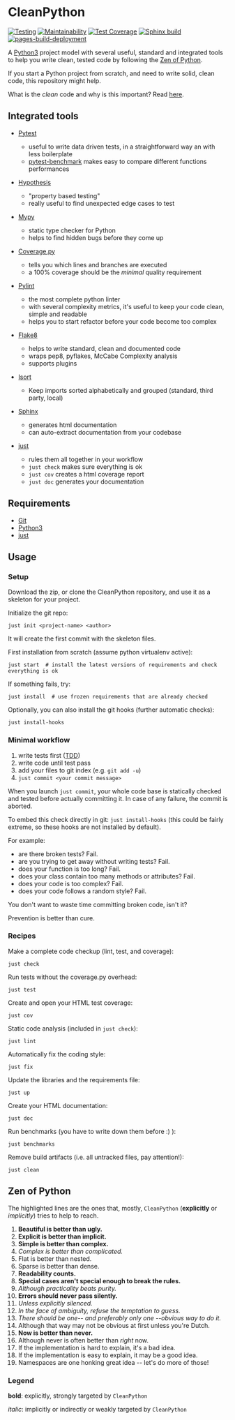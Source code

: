 # CleanPython

[![Testing](https://github.com/iacopy/cleanpython/actions/workflows/ci.yml/badge.svg)](https://github.com/iacopy/cleanpython/actions/workflows/ci.yml)
[![Maintainability](https://api.codeclimate.com/v1/badges/142fbb415a2d6f66b804/maintainability)](https://codeclimate.com/github/iacopy/cleanpython/maintainability)
[![Test Coverage](https://api.codeclimate.com/v1/badges/142fbb415a2d6f66b804/test_coverage)](https://codeclimate.com/github/iacopy/cleanpython/test_coverage)
[![Sphinx build](https://github.com/iacopy/cleanpython/actions/workflows/sphinx.yml/badge.svg)](https://github.com/iacopy/cleanpython/actions/workflows/sphinx.yml)
[![pages-build-deployment](https://github.com/iacopy/cleanpython/actions/workflows/pages/pages-build-deployment/badge.svg)](https://github.com/iacopy/cleanpython/actions/workflows/pages/pages-build-deployment)

A [Python3](https://docs.python.org/3/) project model with several useful, standard
and integrated tools to help you write clean, tested code by following
the [Zen of Python](#zen-of-python).

If you start a Python project from scratch, and need to write solid, clean code, this repository might help.

What is the *clean* code and why is this important?
Read [here](https://www.butterfly.com.au/blog/website-development/clean-high-quality-code-a-guide-on-how-to-become-a-better-programmer).

## Integrated tools

- [Pytest](https://docs.pytest.org)
  - useful to write data driven tests, in a straightforward way an with less boilerplate
  - [pytest-benchmark](http://pytest-benchmark.readthedocs.io/en/latest/) makes easy to compare different functions performances

- [Hypothesis](https://hypothesis.readthedocs.io)
  - \"property based testing\"
  - really useful to find unexpected edge cases to test

- [Mypy](http://mypy.readthedocs.io)
  - static type checker for Python
  - helps to find hidden bugs before they come up

- [Coverage.py](http://coverage.readthedocs.io)
  - tells you which lines and branches are executed
  - a 100% coverage should be the *minimal* quality requirement

- [Pylint](https://www.pylint.org)
  - the most complete python linter
  - with several complexity metrics, it\'s useful to keep your code clean, simple and readable
  - helps you to start refactor before your code become too complex

- [Flake8](http://flake8.readthedocs.io)
  - helps to write standard, clean and documented code
  - wraps pep8, pyflakes, McCabe Complexity analysis
  - supports plugins

- [Isort](https://pycqa.github.io/isort/)
  - Keep imports sorted alphabetically and grouped (standard, third party, local)

- [Sphinx](http://www.sphinx-doc.org/en/stable/)
  - generates html documentation
  - can auto-extract documentation from your codebase

- [just](https://github.com/casey/just)
  - rules them all together in your workflow
  - `just check` makes sure everything is ok
  - `just cov` creates a html coverage report
  - `just doc` generates your documentation

## Requirements

- [Git](https://git-scm.com)
- [Python3](https://docs.python.org/3/)
- [just](https://github.com/casey/just)

## Usage

### Setup

Download the zip, or clone the CleanPython repository, and use it as a skeleton for your project.

Initialize the git repo:

    just init <project-name> <author>

It will create the first commit with the skeleton files.

First installation from scratch (assume python virtualenv active):

    just start  # install the latest versions of requirements and check everything is ok

If something fails, try:

    just install  # use frozen requirements that are already checked

Optionally, you can also install the git hooks (further automatic
checks):

    just install-hooks

### Minimal workflow

1. write tests first
    ([TDD](https://en.wikipedia.org/wiki/Test-driven_development))
2. write code until test pass
3. add your files to git index (e.g. `git add -u`)
4. `just commit <your commit message>`

When you launch `just commit`, your whole code base is statically checked and tested
before actually committing it. In case of any failure, the commit is aborted.

To embed this check directly in git: `just install-hooks`
(this could be fairly extreme, so these hooks are not installed by default).

For example:

- are there broken tests? Fail.
- are you trying to get away without writing tests? Fail.
- does your function is too long? Fail.
- does your class contain too many methods or attributes? Fail.
- does your code is too complex? Fail.
- does your code follows a random style? Fail.

You don\'t want to waste time committing broken code, isn\'t it?

Prevention is better than cure.

### Recipes

Make a complete code checkup (lint, test, and coverage):

    just check

Run tests without the coverage.py overhead:

    just test

Create and open your HTML test coverage:

    just cov

Static code analysis (included in `just check`):

    just lint

Automatically fix the coding style:

    just fix

Update the libraries and the requirements file:

    just up

Create your HTML documentation:

    just doc

Run benchmarks (you have to write down them before :) ):

    just benchmarks

Remove build artifacts (i.e. all untracked files, pay attention!):

    just clean

## Zen of Python

The highlighted lines are the ones that, mostly, `CleanPython`
(**explicitly** or *implicitly*) tries to help to reach.

1. **Beautiful is better than ugly.**
2. **Explicit is better than implicit.**
3. **Simple is better than complex.**
4. *Complex is better than complicated.*
5. Flat is better than nested.
6. Sparse is better than dense.
7. **Readability counts.**
8. **Special cases aren\'t special enough to break the rules.**
9. *Although practicality beats purity.*
10. **Errors should never pass silently.**
11. *Unless explicitly silenced.*
12. *In the face of ambiguity, refuse the temptation to guess.*
13. *There should be one\-- and preferably only one \--obvious way to do
    it.*
14. Although that way may not be obvious at first unless you\'re Dutch.
15. **Now is better than never.**
16. Although never is often better than *right* now.
17. If the implementation is hard to explain, it\'s a bad idea.
18. If the implementation is easy to explain, it may be a good idea.
19. Namespaces are one honking great idea \-- let\'s do more of those!

### Legend

**bold**: explicitly, strongly targeted by `CleanPython`

*italic*: implicitly or indirectly or weakly targeted by `CleanPython`
